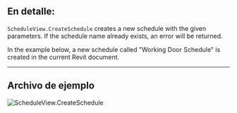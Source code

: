 ## En detalle:
`ScheduleView.CreateSchedule` creates a new schedule with the given parameters. If the schedule name already exists, an error will be returned.

In the example below, a new schedule called "Working Door Schedule" is created in the current Revit document.
___
## Archivo de ejemplo

![ScheduleView.CreateSchedule](./Revit.Elements.Views.ScheduleView.CreateSchedule_img.jpg)
